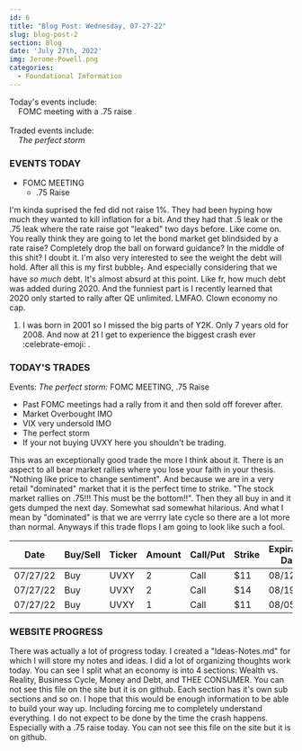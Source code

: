 ```yaml
---
id: 6
title: "Blog Post: Wednesday, 07-27-22"
slug: blog-post-2
section: Blog
date: 'July 27th, 2022'
img: Jerome-Powell.png
categories:
  - Foundational Information
---
```

<!-- bro I really need more pictures STILL -->
Today's events include:<br>
&nbsp;&nbsp;&nbsp;&nbsp;FOMC meeting with a .75 raise
<br><br>
Traded events include:<br>
&nbsp;&nbsp;&nbsp;&nbsp;*The perfect storm*

<!--more-->

### EVENTS TODAY
 - FOMC MEETING
   - .75 Raise

I'm kinda suprised the fed did not raise 1%. They had been hyping how much they wanted to kill inflation for a bit. And they had that .5 leak or the .75 leak where the rate raise got "leaked" two days before. Like come on. You really think they are going to let the bond market get blindsided by a rate raise? Completely drop the ball on forward guidance? In the middle of this shit? I doubt it. I'm also very interested to see the weight the debt will hold. After all this is my first bubble<sub>*1*</sub>. And especially considering that we have *so much* debt. It's almost absurd at this point. Like fr, how much debt was added during 2020. And the funniest part is I recently learned that 2020 only started to rally after QE unlimited. LMFAO. Clown economy no cap. 

1. I was born in 2001 so I missed the big parts of Y2K. Only 7 years old for 2008. And now at 21 I get to experience the biggest crash ever :celebrate-emoji: .

### TODAY'S TRADES

Events: 
*The perfect storm:* FOMC MEETING, .75 Raise
  - Past FOMC meetings had a rally from it and then sold off forever after.
  - Market Overbought IMO
  - VIX very undersold IMO
  - The perfect storm
  - If your not buying UVXY here you shouldn't be trading.

This was an exceptionally good trade the more I think about it. There is an aspect to all bear market rallies where you lose your faith in your thesis. "Nothing like price to change sentiment". And because we are in a very retail "dominated" market that it is the perfect time to strike. "The stock market rallies on .75!!! This must be the bottom!!". Then they all buy in and it gets dumped the next day. Somewhat sad somewhat hilarious. And what I mean by "dominated" is that we are verrry late cycle so there are a lot more than normal. Anyways if this trade flops I am going to look like such a fool.

| Date     | Buy/Sell | Ticker | Amount | Call/Put | Strike | Expiration Date | Average Price | Total |
| -------- | -------- | ------ | ------ | -------- | ------ | --------------- | ------------- | ----- |
| 07/27/22 | Buy      | UVXY   | 2      | Call     | $11    | 08/12/22        | $1.10         | $220  |
| 07/27/22 | Buy      | UVXY   | 2      | Call     | $14    | 08/19/22        | $.5           | $100  |
| 07/27/22 | Buy      | UVXY   | 1      | Call     | $11    | 08/05/22        | $.69          | $69   |

### WEBSITE PROGRESS

There was actually a lot of progress today. I created a "Ideas-Notes.md" for which I will store my notes and ideas. I did a lot of organizing thoughts work today. You can see I split what an economy is into 4 sections: Wealth vs. Reality, Business Cycle, Money and Debt, and THEE CONSUMER. You can not see this file on the site but it is on github. Each section has it's own sub sections and so on. I hope that this would be enough information to be able to build your way up. Including forcing me to completely understand everything. I do not expect to be done by the time the crash happens. Especially with a .75 raise today. You can not see this file on the site but it is on github.

